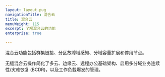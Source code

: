 ```yaml
---
layout: layout.pug
navigationTitle: 混合云
title: 混合云
menuWeight: 115
excerpt: 了解混合云的功能
enterprise: true

---
```


混合云功能包括群集链接、分区故障域感知、分域容量扩展和停用节点。

无缝混合云操作简化了多云、边缘云、远程办公基础架构、启用多分域业务连续性/灾难恢复 (BCDR)，以及工作负载爆发的管理。
